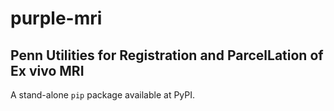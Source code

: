 # purple-mri
## **P**enn **U**tilities for **R**egistration and **P**arcel**L**ation of **E**x vivo **MRI**

A stand-alone `pip` package available at PyPI.


